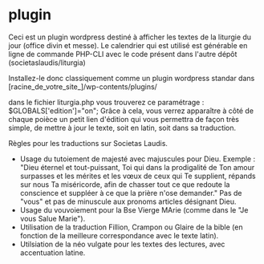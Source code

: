 # plugin
Ceci est un plugin wordpress destiné à afficher les textes de la liturgie du jour (office divin et messe). Le calendrier qui est utilisé est générable en ligne de commande PHP-CLI avec le code présent dans l'autre dépôt (societaslaudis/liturgia)

Installez-le donc classiquement comme un plugin wordpress standar dans [racine_de_votre_site_]/wp-contents/plugins/

dans le fichier liturgia.php vous trouverez ce paramétrage :
$GLOBALS['edition']="on";
Grâce à cela, vous verrez apparaître à côté de chaque poièce un petit lien d'édition qui vous permettra de façon très simple, de mettre à jour le texte, soit en latin, soit dans sa traduction.

Règles pour les traductions sur Societas Laudis. 
- Usage du tutoiement de majesté avec majuscules pour Dieu. Exemple : "Dieu éternel et tout-puissant, Toi qui dans la prodigalité de Ton amour surpasses et les mérites et les vœux de ceux qui Te supplient, répands sur nous Ta miséricorde, afin de chasser tout ce que redoute la conscience et suppléer à ce que la prière n'ose demander." Pas de "vous" et pas de minuscule aux pronoms articles désignant Dieu.
- Usage du vouvoiement pour la Bse Vierge MArie (comme dans le "Je vous Salue Marie").
- Utilisation de la traduction Fillion, Crampon ou Glaire de la bible (en fonction de la meilleure correspondance avec le texte latin).
- Utilsiation de la néo vulgate pour les textes des lectures, avec accentuation latine.
